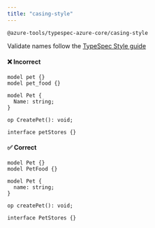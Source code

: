```yaml
---
title: "casing-style"
---
```


```text title="Full name"
@azure-tools/typespec-azure-core/casing-style
```

Validate names follow the [TypeSpec Style guide](https://typespec.io/docs/handbook/style-guide)

#### ❌ Incorrect

```tsp
model pet {}
model pet_food {}
```

```tsp
model Pet {
  Name: string;
}
```

```tsp
op CreatePet(): void;
```

```tsp
interface petStores {}
```

#### ✅ Correct

```tsp
model Pet {}
model PetFood {}
```

```tsp
model Pet {
  name: string;
}
```

```tsp
op createPet(): void;
```

```tsp
interface PetStores {}
```
